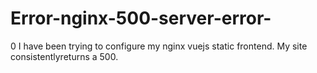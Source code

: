 # Error-nginx-500-server-error-
0   I have been trying to configure my nginx vuejs static frontend. My site consistentlyreturns a 500.
